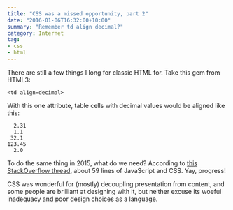 ```yaml
---
title: "CSS was a missed opportunity, part 2"
date: "2016-01-06T16:32:00+10:00"
summary: "Remember td align decimal?"
category: Internet
tag:
- css
- html
---
```

There are still a few things I long for classic HTML for. Take this gem from HTML3:

    <td align=decimal>

With this one attribute, table cells with decimal values would be aligned like this:

      2.31
      1.1
     32.1
    123.45
      2.0

To do the same thing in 2015, what do we need? According to [this StackOverflow thread][so], about 59 lines of JavaScript and CSS. Yay, progress!

CSS was wonderful for (mostly) decoupling presentation from content, and some people are brilliant at designing with it, but neither excuse its woeful inadequacy and poor design choices as a language.

[so]: https://stackoverflow.com/questions/1363239/aligning-decimal-points-in-html "Aligning decimal points in HTML"
